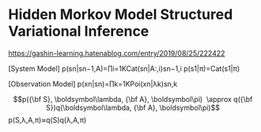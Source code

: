 
# Hidden Morkov Model Structured Variational Inference

https://gashin-learning.hatenablog.com/entry/2019/08/25/222422

[System Model]
p(sn|sn−1,A)=∏i=1KCat(sn|A:,i)sn−1,i
p(s1|π)=Cat(s1|π)

[Observation Model]
p(xn|sn)=∏k=1KPoi(xn|λk)sn,k

$$p({\bf S}, \boldsymbol\lambda, {\bf A}, \boldsymbol\pi)  \approx q({\bf S})q(\boldsymbol\lambda, {\bf A}, \boldsymbol\pi)$$
p(S,λ,A,π)≈q(S)q(λ,A,π)
